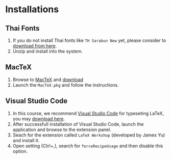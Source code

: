 # Installations

## Thai Fonts

1. If you do not install Thai fonts like `TH Sarabun New` yet, please consider to [download from here](../../assets/thaifonts.zip).
1. Unzip and install into the system.

## MacTeX

1. Browse to [MacTeX](https://www.tug.org/mactex/) and [download](https://mirror.ctan.org/systems/mac/mactex/MacTeX.pkg)
1. Launch the `MacTeX.pkg` and follow the instructions. 


## Visual Studio Code

1. In this course, we recommend [Visual Studio Code](https://code.visualstudio.com) for typeseting LaTeX, you may [download here](https://code.visualstudio.com/sha/download?build=stable&os=darwin-universal).
1. After successfull installation of Visual Studio Code, launch the application and browse to the extension panel.
1. Seach for the extension called `LaTeX Workshop` (developed by James Yu) and install it.
1. Open setting (Ctrl+,),  search for `forceRecipeUsage` and then disable this option.